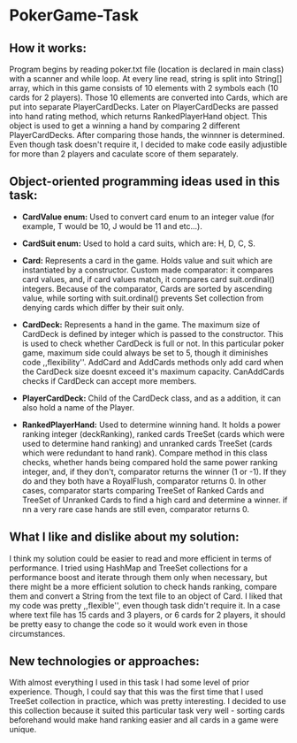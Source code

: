 # PokerGame-Task

## How it works:

Program begins by reading poker.txt file (location is declared in main class) with a scanner and while loop. At every line read, string is split into String[] array, which in this game consists of 10 elements with 2 symbols each (10 cards for 2 players). Those 10 ellements are converted into Cards, which are put into separate PlayerCardDecks. Later on PlayerCardDecks are passed into hand rating method, which returns RankedPlayerHand object. This object is used to get a winning a hand by comparing 2 different PlayerCardDecks. After comparing those hands, the winnner is determined. Even though task doesn't require it, I decided to make code easily adjustible for more than 2 players and caculate score of them separately.


## Object-oriented programming ideas used in this task:

* __CardValue enum:__ 
Used to convert card enum to an integer value (for example, T would be 10, J would be 11 and etc...). 
* __CardSuit enum:__ 
Used to hold a card suits, which are: H, D, C, S.

* __Card:__
Represents a card in the game. Holds value and suit which are instantiated by a constructor. 
Custom made comparator: it compares card values, and, if card values match, it compares card suit.ordinal() integers. Because of the comparator, Cards are sorted by ascending value, while sorting with suit.ordinal() prevents Set collection from denying cards which differ by their suit only.
* __CardDeck:__ 
  Represents a hand in the game. The maximum size of CardDeck is defined by integer which is passed to the constructor. This is used to check whether CardDeck is full or not. In this particular poker game, maximum side could always be set to 5, though it diminishes code ,,flexibility''. AddCard and AddCards methods only add card when the CardDeck size doesnt exceed it's maximum capacity. CanAddCards checks if CardDeck can accept more members.
* __PlayerCardDeck:__ 
  Child of the CardDeck class, and as a addition, it can also hold a name of the Player.
* __RankedPlayerHand:__ 
Used to determine winning hand. It holds a power ranking integer (deckRanking), ranked cards TreeSet (cards which were used to determine hand ranking) and unranked cards TreeSet (cards which were redundant to hand rank). Compare method in this class checks, whether hands being compared hold the same power ranking integer, and, if they don't, comparator returns the winner (1 or -1). If they do and they both have a RoyalFlush, comparator returns 0. In other cases, comparator starts comparing TreeSet of Ranked Cards and TreeSet of Unranked Cards to find a high card and determine a winner. if nn a very rare case hands are still even, comparator returns 0.

  
## What I like and dislike about my solution:

I think my solution could be easier to read and more efficient in terms of performance. I tried using HashMap and TreeSet collections for a performance boost and iterate through them only when necessary, but there might be a more efficient solution to check hands ranking, compare them and convert a String from the text file to an object of Card.
I liked that my code was pretty ,,flexible'', even though task didn't require it. In a case where text file has 15 cards and 3 players, or 6 cards for 2 players, it should be pretty easy to change the code so it would work even in those circumstances.

  
## New technologies or approaches:

With almost everything I used in this task I had some level of prior experience. Though, I could say that this was the first time that I used TreeSet collection in practice, which was pretty interesting. I decided to use this collection because it suited this particular task very well - sorting cards beforehand would make hand ranking easier and all cards in a game were unique.
